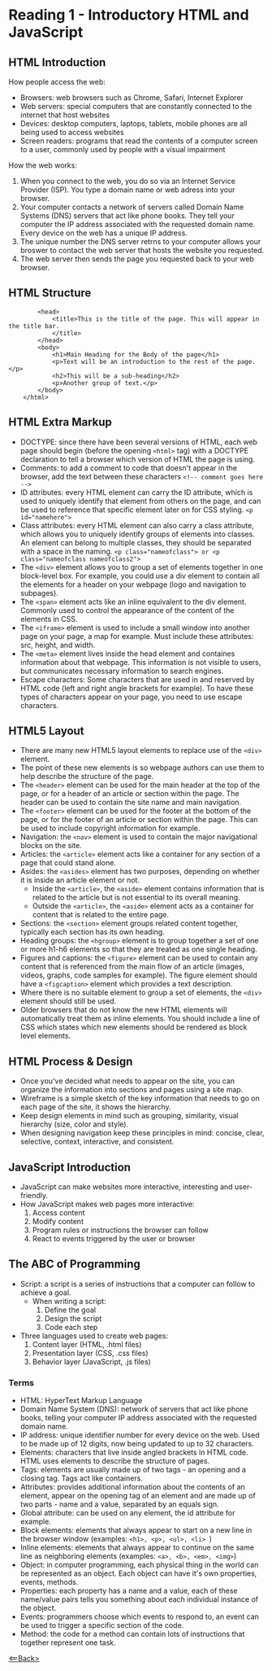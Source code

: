 # Reading 1 - Introductory HTML and JavaScript

## HTML Introduction
How people access the web:
- Browsers: web browsers such as Chrome, Safari, Internet Explorer
- Web servers: special computers that are constantly connected to the internet that host websites
- Devices: desktop computers, laptops, tablets, mobile phones are all being used to access websites
- Screen readers: programs that read the contents of a computer screen to a user, commonly used by people with a visual impairment

How the web works:
1. When you connect to the web, you do so via an Internet Service Provider (ISP). You type a domain name or web adress into your browser.
1. Your computer contacts a network of servers called Domain Name Systems (DNS) servers that act like phone books. They tell your computer the IP address associated with the requested domain name. Every device on the web has a unique IP address. 
1. The unique number the DNS server retrns to your computer allows your broswer to contact the web server that hosts the website you requested.
1. The web server then sends the page you requested back to your web browser.

## HTML Structure
``` <html>
        <head>
            <title>This is the title of the page. This will appear in the title bar.
            </title>
        </head>
        <body>
            <h1>Main Heading for the Body of the page</h1>
            <p>Text will be an introduction to the rest of the page.</p>
            <h2>This will be a sub-heading</h2>
            <p>Another group of text.</p>
        </body>
    </html>
```

## HTML Extra Markup
- DOCTYPE: since there have been several versions of HTML, each web page should begin (before the opening ```<html>``` tag) with a DOCTYPE declaration to tell a browser which version of HTML the page is using.
- Comments: to add a comment to code that doesn't appear in the browser, add the text between these characters ```<!-- comment goes here -->```
- ID attributes: every HTML element can carry the ID attribute, which is used to uniquely identify that element from others on the page, and can be used to reference that specific element later on for CSS styling. ```<p id="namehere">```
- Class attributes: every HTML element can also carry a class attribute, which allows you to uniquely identify groups of elements into classes. An element can belong to multiple classes, they should be separated with a space in the naming. ```<p class="nameofclass"> or <p class="nameofclass nameofclass2">```
- The ```<div>``` element allows you to group a set of elements together in one block-level box. For example, you could use a div element to contain all the elements for a header on your webpage (logo and navigation to subpages).
- The ```<span>``` element acts like an inline equivalent to the div element. Commonly used to control the appearance of the content of the elements in CSS.
- The ```<iframe>``` element is used to include a small window into another page on your page, a map for example. Must include these attributes: src, height, and width.
- The ```<meta>``` element lives inside the head element and containes information about that webpage. This information is not visible to users, but communicates necessary information to search engines. 
- Escape characters: Some characters that are used in and reserved by HTML code (left and right angle brackets for example). To have these types of characters appear on your page, you need to use escape characters. 

## HTML5 Layout
- There are many new HTML5 layout elements to replace use of the ```<div>``` element.
- The point of these new elements is so webpage authors can use them to help describe the structure of the page. 
- The ```<header>``` element can be used for the main header at the top of the page, or for a header of an article or section within the page. The header can be used to contain the site name and main navigation. 
- The ```<footer>``` element can be used for the footer at the bottom of the page, or for the footer of an article or section within the page. This can be used to include copyright information for example. 
- Navigation: the ```<nav>``` element is used to contain the major navigational blocks on the site. 
- Articles: the ```<article>``` element acts like a container for any section of a page that could stand alone. 
- Asides: the ```<asides>``` element has two purposes, depending on whether it is inside an article element or not. 
  - Inside the ```<article>```, the ```<aside>``` element contains information that is related to the article but is not essential to its overall meaning. 
  - Outside the ```<article>```, the ```<aside>``` element acts as a container for content that is related to the entire page. 
- Sections: the ```<section>``` element groups related content together, typically each section has its own heading. 
- Heading groups: the ```<hgroup>``` element is to group together a set of one or more h1-h6 elements so that they are treated as one single heading.
- Figures and captions: the ```<figure>``` element can be used to contain any content that is referenced from the main flow of an article (images, videos, graphs, code samples for example). The figure element should have a ```<figcaption>``` element which provides a text description. 
- Where there is no suitable element to group a set of elements, the ```<div>``` element should still be used. 
- Older browsers that do not know the new HTML elements will automatically treat them as inline elements. You should include a line of CSS which states which new elements should be rendered as block level elements. 

## HTML Process & Design
- Once you've decided what needs to appear on the site, you can organize the information into sections and pages using a site map. 
- Wireframe is a simple sketch of the key information that needs to go on each page of the site, it shows the hierarchy. 
- Keep design elements in mind such as grouping, similarity, visual hierarchy (size, color and style).
- When designing navigation keep these principles in mind: concise, clear, selective, context, interactive, and consistent. 

## JavaScript Introduction
- JavaScript can make websites more interactive, interesting and user-friendly. 
- How JavaScript makes web pages more interactive:
  1. Access content
  1. Modify content
  1. Program rules or instructions the browser can follow
  1. React to events triggered by the user or browser

## The ABC of Programming
- Script: a script is a series of instructions that a computer can follow to achieve a goal. 
  - When writing a script:
    1. Define the goal
    1. Design the script
    1. Code each step
- Three languages used to create web pages:
  1. Content layer (HTML, .html files)
  1. Presentation layer (CSS, .css files)
  1. Behavior layer (JavaScript, .js files)

### Terms
- HTML: HyperText Markup Language
- Domain Name System (DNS): network of servers that act like phone books, telling your computer IP address associated with the requested domain name.
- IP address: unique identifier number for every device on the web. Used to be made up of 12 digits, now being updated to up to 32 characters. 
- Elements: characters that live inside angled brackets in HTML code. HTML uses elements to describe the structure of pages. 
- Tags: elements are usually made up of two tags - an opening and a closing tag. Tags act like containers.
- Attributes: provides additional information about the contents of an element, appear on the opening tag of an element and are made up of two parts - name and a value, separated by an equals sign.
- Global attribute: can be used on any element, the id attribute for example. 
- Block elements: elements that always appear to start on a new line in the browser window (examples: ```<h1>, <p>, <ul>, <li> ```)
- Inline elements: elements that always appear to continue on the same line as neighboring elements (examples: ```<a>, <b>, <em>, <img>```)
- Object: in computer programming, each physical thing in the world can be represented as an object. Each object can have it's own properties, events, methods. 
- Properties: each property has a name and a value, each of these name/value pairs tells you something about each individual instance of the object. 
- Events: programmers choose which events to respond to, an event can be used to trigger a specific section of the code. 
- Method: the code for a method can contain lots of instructions that together represent one task. 


[<==Back>](../README.md)